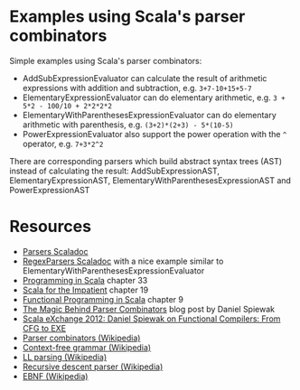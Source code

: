 Examples using Scala's parser combinators
=========================================

Simple examples using Scala's parser combinators:

* AddSubExpressionEvaluator can calculate the result of arithmetic expressions with addition and subtraction, e.g. `3+7-10+15+5-7`
* ElementaryExpressionEvaluator can do elementary arithmetic, e.g. `3 + 5*2 - 100/10 + 2*2*2*2`
* ElementaryWithParenthesesExpressionEvaluator can do elementary arithmetic with parenthesis, e.g. `(3+2)*(2+3) - 5*(10-5)`
* PowerExpressionEvaluator also support the power operation with the `^` operator, e.g. `7+3*2^2`

There are corresponding parsers which build abstract syntax trees (AST) instead of calculating the result: AddSubExpressionAST,
ElementaryExpressionAST, ElementaryWithParenthesesExpressionAST and PowerExpressionAST

Resources
=========
* [Parsers Scaladoc](http://www.scala-lang.org/api/current/index.html#scala.util.parsing.combinator.Parsers)
* [RegexParsers Scaladoc](http://www.scala-lang.org/api/current/index.html#scala.util.parsing.combinator.RegexParsers) with a nice example similar to ElementaryWithParenthesesExpressionEvaluator
* [Programming in Scala](http://www.artima.com/shop/programming_in_scala) chapter 33
* [Scala for the Impatient](http://www.horstmann.com/scala/) chapter 19
* [Functional Programming in Scala](http://manning.com/bjarnason/) chapter 9
* [The Magic Behind Parser Combinators](http://www.codecommit.com/blog/scala/the-magic-behind-parser-combinators) blog post by Daniel Spiewak
* [Scala eXchange 2012: Daniel Spiewak on Functional Compilers: From CFG to EXE](http://skillsmatter.com/podcast/scala/functional-compilers-from-cfg-to-exe)
* [Parser combinators (Wikipedia)](https://en.wikipedia.org/wiki/Parser_combinator)
* [Context-free grammar (Wikipedia)](https://en.wikipedia.org/wiki/Context-free_grammar)
* [LL parsing (Wikipedia)](https://en.wikipedia.org/wiki/LL_parsing)
* [Recursive descent parser (Wikipedia)](https://en.wikipedia.org/wiki/Recursive_descent)
* [EBNF (Wikipedia)](https://en.wikipedia.org/wiki/Ebnf)
